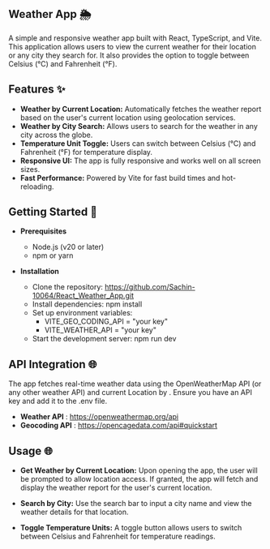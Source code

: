 ## Weather App 🌦️

A simple and responsive weather app built with React, TypeScript, and Vite. This application allows users to view the current weather for their location or any city they search for. It also provides the option to toggle between Celsius (°C) and Fahrenheit (°F).

## Features ✨
- **Weather by Current Location:** Automatically fetches the weather report based on the user's current location using geolocation services.
- **Weather by City Search:** Allows users to search for the weather in any city across the globe.
- **Temperature Unit Toggle:** Users can switch between Celsius (°C) and Fahrenheit (°F) for temperature display.
- **Responsive UI:** The app is fully responsive and works well on all screen sizes.
- **Fast Performance:** Powered by Vite for fast build times and hot-reloading.

## Getting Started 🚀
- **Prerequisites**
  - Node.js (v20 or later)
  - npm or yarn

- **Installation**
  - Clone the repository: https://github.com/Sachin-10064/React_Weather_App.git
  - Install dependencies: npm install
  - Set up environment variables: 
      - VITE_GEO_CODING_API = "your key"
      - VITE_WEATHER_API = "your key"
  - Start the development server: npm run dev

## API Integration 🌐
The app fetches real-time weather data using the OpenWeatherMap API (or any other weather API) and current Location by . Ensure you have an API key and add it to the .env file.
- **Weather API** : https://openweathermap.org/api
- **Geocoding API** : https://opencagedata.com/api#quickstart


## Usage 🌐
- **Get Weather by Current Location:** Upon opening the app, the user will be prompted to allow location access. If granted, the app will fetch and display the weather report for the user's current location.

- **Search by City:** Use the search bar to input a city name and view the weather details for that location.

- **Toggle Temperature Units:** A toggle button allows users to switch between Celsius and Fahrenheit for temperature readings.      